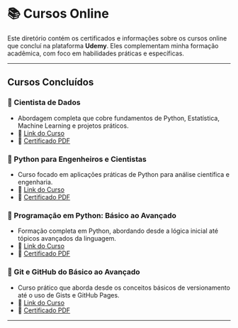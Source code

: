 # 📚 Cursos Online

Este diretório contém os certificados e informações sobre os cursos online que concluí na plataforma **Udemy**. Eles complementam minha formação acadêmica, com foco em habilidades práticas e específicas.

---

## Cursos Concluídos

### 📜 Cientista de Dados
- Abordagem completa que cobre fundamentos de Python, Estatística, Machine Learning e projetos práticos.
- 🔗 [Link do Curso](https://www.udemy.com/course/cientista-de-dados/?kw=for&src=sac&couponCode=KEEPLEARNINGBR)
- 📂 [Certificado PDF](./formacao-cientista-dados.pdf)

### 📜 Python para Engenheiros e Cientistas
- Curso focado em aplicações práticas de Python para análise científica e engenharia.
- 🔗 [Link do Curso](https://www.udemy.com.br/course/python-para-engenheiros-e-cientistas/?kw=python+pa&src=sac&couponCode=KEEPLEARNINGBR)
- 📂 [Certificado PDF](./python-engenheiros-cientista-basico-avançado.pdf)

### 📜 Programação em Python: Básico ao Avançado
- Formação completa em Python, abordando desde a lógica inicial até tópicos avançados da linguagem.
- 🔗 [Link do Curso](https://www.udemy.com/course/programacao-python-do-basico-ao-avancado/?kw=python&src=sac&couponCode=KEEPLEARNINGBR)
- 📂 [Certificado PDF](./python-basico-avancado.pdf)

### 📜 Git e GitHub do Básico ao Avançado
- Curso prático que aborda desde os conceitos básicos de versionamento até o uso de Gists e GitHub Pages.
- 🔗 [Link do Curso](https://www.udemy.com/course/git-e-github-do-basico-ao-avancado-c-gist-e-github-pages/?kw=gi&src=sac&couponCode=KEEPLEARNINGBR)
- 📂 [Certificado PDF](./git-github-basico-avancado.pdf)

---
